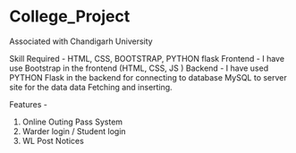 # College_Project

Associated with Chandigarh University 

Skill Required - HTML, CSS, BOOTSTRAP, PYTHON flask
Frontend - I have use Bootstrap in the frontend (HTML, CSS, JS )
Backend - I have used PYTHON Flask in the backend for  connecting to database MySQL to server site for the data data Fetching and inserting.

Features - 
1. Online Outing Pass System 
2. Warder login / Student login
3. WL Post Notices 
